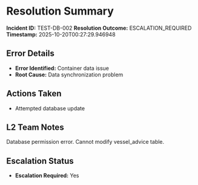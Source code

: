 # Resolution Summary

**Incident ID:** TEST-DB-002
**Resolution Outcome:** ESCALATION_REQUIRED
**Timestamp:** 2025-10-20T00:27:29.946948

## Error Details
- **Error Identified:** Container data issue
- **Root Cause:** Data synchronization problem

## Actions Taken
- Attempted database update

## L2 Team Notes
Database permission error. Cannot modify vessel_advice table.

## Escalation Status
- **Escalation Required:** Yes
